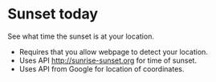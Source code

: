# Sunset today

See what time the sunset is at your location.

* Requires that you allow webpage to detect your location.
* Uses API http://sunrise-sunset.org for time of sunset.
* Uses API from Google for location of coordinates.
